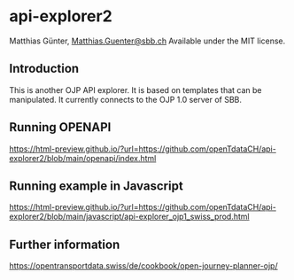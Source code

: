 # api-explorer2
Matthias Günter, Matthias.Guenter@sbb.ch
Available under the MIT license.

## Introduction
This is another OJP API explorer. It is based on templates that can be manipulated. It currently connects to the OJP 1.0 server of SBB.

## Running OPENAPI
https://html-preview.github.io/?url=https://github.com/openTdataCH/api-explorer2/blob/main/openapi/index.html

## Running example in Javascript
https://html-preview.github.io/?url=https://github.com/openTdataCH/api-explorer2/blob/main/javascript/api-explorer_ojp1_swiss_prod.html

## Further information
https://opentransportdata.swiss/de/cookbook/open-journey-planner-ojp/ 

